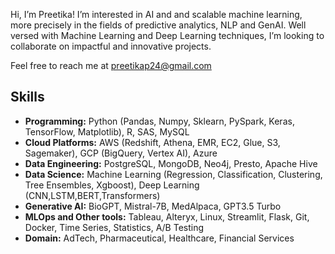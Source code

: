 Hi, I’m Preetika! I’m interested in AI and and scalable machine learning, more precisely in the fields of predictive analytics, NLP and GenAI. Well versed with Machine Learning and Deep Learning techniques, I’m looking to collaborate on impactful and innovative projects.

Feel free to reach me at preetikap24@gmail.com
<!---
WorkOfPP/WorkOfPP is a ✨ special ✨ repository because its `README.md` (this file) appears on your GitHub profile.
You can click the Preview link to take a look at your changes.
--->
<h2>Skills</h2>


- **Programming:** Python (Pandas, Numpy, Sklearn, PySpark, Keras, TensorFlow, Matplotlib), R, SAS, MySQL
- **Cloud Platforms:** AWS (Redshift, Athena, EMR, EC2, Glue, S3, Sagemaker), GCP (BigQuery, Vertex AI), Azure
- **Data Engineering:** PostgreSQL, MongoDB, Neo4j, Presto, Apache Hive
- **Data Science:** Machine Learning (Regression, Classification, Clustering, Tree Ensembles, Xgboost), Deep Learning (CNN,LSTM,BERT,Transformers)
- **Generative AI:** BioGPT, Mistral-7B, MedAlpaca, GPT3.5 Turbo
- **MLOps and Other tools:** Tableau, Alteryx, Linux, Streamlit, Flask, Git, Docker, Time Series, Statistics, A/B Testing
- **Domain:** AdTech, Pharmaceutical, Healthcare, Financial Services











<!---
<br>
<h1>Techncial skills</h1>
<h2>Domain</h2>
AdTech, Pharmaceutical, Healthcare, Financial Services
<br>

<br>
<h2>Data Science Skill Sets</h2>
Machine Learning (Regression, Classification, Clustering, Tree Ensembles, Xgboost) | Visualization (Matplotlib, Seaborn, ggplot2) | Time Series | Statistics, A/B Testing | Linear Algebra | Deep Learning (CNN,LSTM,BERT,Transformers)
<br>

<br>
<h2>Programming</h2>
Python (Pandas, Numpy, Sklearn, PySpark, Keras, TensorFlow), R, SAS, MySQL, Apache Hive
<!---<img align="left" src="https://img.shields.io/badge/PySpark-black?logo=apachespark" width="100" height="60" />
<img align="left" src="https://img.shields.io/badge/Python-black?logo=python" width="100" height="60" />
<img align="left" src="https://img.shields.io/badge/Pandas-black?logo=pandas" width="100" height="60" />
<img align="left" src="https://img.shields.io/badge/Numpy-black?logo=numpy" width="100" height="60" />
<img align="left" src="https://img.shields.io/badge/Sklearn-black?logo=scikitlearn" width="100" height="60" />
<img align="left" src="https://img.shields.io/badge/-black?logo=r" width="100" height="60" />
<img align="left" src="https://img.shields.io/badge/SAS-black" width="100" height="60" />
<img align="left" src="https://img.shields.io/badge/MySQL-black?logo=mysql" width="100" height="60" />
<img align="left" src="https://img.shields.io/badge/Apache Hive-black?logo=apachehive" width="100" height="60" />
<!--img align="left" src="https://img.shields.io/badge/-black?logo=pytorch" width="120" height="60" /-->
<!---<img align="left" src="https://img.shields.io/badge/Keras-black?logo=keras" width="100" height="60" />
<img align="left" src="https://img.shields.io/badge/TensorFlow-black?logo=tensorflow" width="100" height="60" />
--->

<!---<br>



<br>
<h2>Generative AI</h2>
BioGPT, Mistral-7B, MedAlpaca, GPT3.5 Turbo
<!---<img align="left" src="https://img.shields.io/badge/BioGPT-black" width="100" height="60" />
<img align="left" src="https://img.shields.io/badge/Mistral-black" width="100" height="60" />
<img align="left" src="https://img.shields.io/badge/MedAlpaca-black" width="100" height="60" />
<img align="left" src="https://img.shields.io/badge/GPT3.5-black?logo=openai" width="100" height="60" />
--->

<!---<br>

<!---<br>
<h2>Other tools</h2>
Tableau, Alteryx, Linux, Streamlit, Flask
<!---<img align="left" src="https://img.shields.io/badge/-black?logo=tableau" width="50" height="50" />
<img align="left" src="https://img.shields.io/badge/-black?logo=alteryx" width="50" height="50" />
<img align="left" src="https://img.shields.io/badge/-black?logo=microsoftexcel" width="50" height="50" />
<img align="left" src="https://img.shields.io/badge/-black?logo=linux" width="50" height="50" />
<img align="left" src="https://img.shields.io/badge/-black?logo=git" width="50" height="50" />
<img align="left" src="https://img.shields.io/badge/Streamlit-black?logo=streamlit" width="60" height="60" />
<br>
--->

<!---
<br>
<h2>Cloud Platforms</h2>
AWS (Redshift, Athena, EMR, EC2, Glue, S3, Sagemaker), GCP, Azure
<!---<img align="left" src="https://img.shields.io/badge/-black?logo=amazons3" width="50" height="50" />
<img align="left" src="https://img.shields.io/badge/-black?logo=amazonec2" width="50" height="50" />
<img align="left" src="https://img.shields.io/badge/-black?logo=googlecloud" width="50" height="50" />
<img align="left" src="https://img.shields.io/badge/Amazon%20SageMaker-black" width="60" height="60" />
--->
<!---
<br>

<br>
<h2>MLOps and Other tools</h2>
Tableau, Alteryx, Linux, Streamlit, Flask, Git, Docker
<!---<img align="left" src="https://img.shields.io/badge/-black?logo=github" width="50" height="50" />
<img align="left" src="https://img.shields.io/badge/-black?logo=dvc" width="50" height="50" />
<img align="left" src="https://img.shields.io/badge/lakeFS-black" width="60" height="60" />
<img align="left" src="https://img.shields.io/badge/-black?logo=apacheairflow" width="50" height="50" />
<img align="left" src="https://img.shields.io/badge/-black?logo=mlflow" width="50" height="50" />
<img align="left" src="https://img.shields.io/badge/-black?logo=docker" width="50" height="50" />
--->

<!---
<br>

<br>
<h2>Data Engineering</h2>
PostgreSQL, MongoDB, Neo4j, Presto
<!---<img align="left" src="https://img.shields.io/badge/-black?logo=googlebigquery" width="50" height="50" />
<img align="left" src="https://img.shields.io/badge/-black?logo=amazonredshift" width="50" height="50" />
<img align="left" src="https://img.shields.io/badge/-black?logo=postgresql" width="50" height="50" />
<img align="left" src="https://img.shields.io/badge/-black?logo=mongodb" width="50" height="50" />
<img align="left" src="https://img.shields.io/badge/-black?logo=neo4j" width="50" height="50" />
<br>--->

<!---<br>
<h2>IDE</h2>
<img align="left" src="https://img.shields.io/badge/-black?logo=rstudio" width="50" height="50" />
<img align="left" src="https://img.shields.io/badge/-black?logo=anaconda" width="50" height="50" />
<img align="left" src="https://img.shields.io/badge/-black?logo=googlecolab" width="50" height="50" />
<img align="left" src="https://img.shields.io/badge/-black?logo=kaggle" width="50" height="50" />
<img align="left" src="https://img.shields.io/badge/-black?logo=jupyter" width="50" height="50" />
<br>--->


